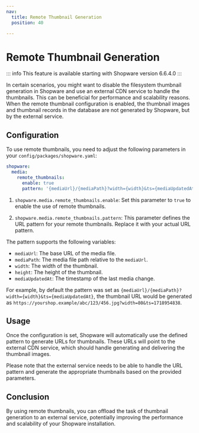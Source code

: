```yaml
---
nav:
  title: Remote Thumbnail Generation
  position: 40

---
```


# Remote Thumbnail Generation

::: info
This feature is available starting with Shopware version 6.6.4.0
:::

In certain scenarios, you might want to disable the filesystem thumbnail generation in Shopware and use an external CDN service to handle the thumbnails.
This can be beneficial for performance and scalability reasons.
When the remote thumbnail configuration is enabled, the thumbnail images and thumbnail records in the database are not generated by Shopware, but by the external service.

## Configuration

To use remote thumbnails, you need to adjust the following parameters in your `config/packages/shopware.yaml`:

```yaml
shopware:
  media:
    remote_thumbnails:
      enable: true
      pattern: '{mediaUrl}/{mediaPath}?width={width}&ts={mediaUpdatedAt}'
```

1. `shopware.media.remote_thumbnails.enable`: Set this parameter to `true` to enable the use of remote thumbnails.

2. `shopware.media.remote_thumbnails.pattern`: This parameter defines the URL pattern for your remote thumbnails. Replace it with your actual URL pattern.

The pattern supports the following variables:

* `mediaUrl`: The base URL of the media file.
* `mediaPath`: The media file path relative to the `mediaUrl`.
* `width`: The width of the thumbnail.
* `height`: The height of the thumbnail.
* `mediaUpdatedAt`: The timestamp of the last media change.

For example, by default the pattern was set as `{mediaUrl}/{mediaPath}?width={width}&ts={mediaUpdatedAt}`, the thumbnail URL would be generated as `https://yourshop.example/abc/123/456.jpg?width=80&ts=1718954838`.

## Usage

Once the configuration is set, Shopware will automatically use the defined pattern to generate URLs for thumbnails.
These URLs will point to the external CDN service, which should handle generating and delivering the thumbnail images.

Please note that the external service needs to be able to handle the URL pattern and generate the appropriate thumbnails based on the provided parameters.

## Conclusion

By using remote thumbnails, you can offload the task of thumbnail generation to an external service, potentially improving the performance and scalability of your Shopware installation.
